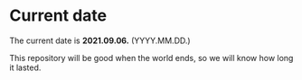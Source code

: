 # Current date

The current date is **2021.09.06.** (YYYY.MM.DD.)

This repository will be good when the world ends, so we will know how long it lasted.